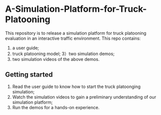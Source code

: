 # A-Simulation-Platform-for-Truck-Platooning
This repository is to release a simulation platform for truck platooning evaluation in an interactive traffic environment. 
This repo contains: 
1) a user guide;
2) truck platooning model;
3）two simulation demos;
4) two simulation videos of the above demos.


## Getting started
1) Read the user guide to know how to start the truck platoonging simulation;
2) Watch the simulation videos to gain a preliminary understanding of our simulation platform;
3) Run the demos for a hands-on experience.
